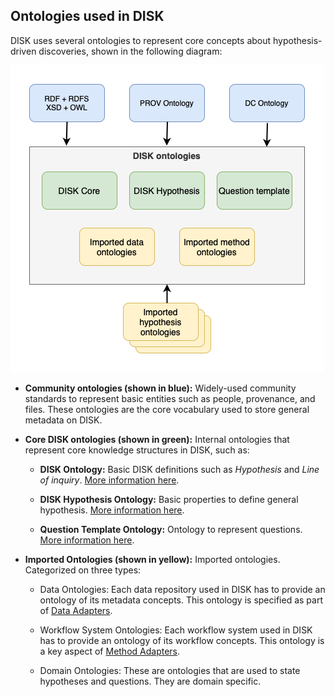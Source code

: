 ## Ontologies used in DISK

DISK uses several ontologies to represent core concepts about hypothesis-driven discoveries, shown in the following diagram:

![Disk Ontologies](../../figures/DISK-ontologies.png "DISK Ontologies")

 - **Community ontologies (shown in blue):** Widely-used community standards to represent basic entities such as people, provenance, and files. These ontologies are the core vocabulary used to store general metadata on DISK.

 - **Core DISK ontologies (shown in green):** Internal ontologies that represent core knowledge structures in DISK, such as:

    - **DISK Ontology:** Basic DISK definitions such as *Hypothesis* and *Line of inquiry*. [More information here](http://disk-project.org/ontology/disk#).

    - **DISK Hypothesis Ontology:** Basic properties to define general hypothesis. [More information here](http://disk-project.org/ontology/hypothesis#).
 
    - **Question Template Ontology:** Ontology to represent questions. [More information here](./question-ontology.md).

 - **Imported Ontologies (shown in yellow):** Imported ontologies. Categorized on three types:

    - Data Ontologies: Each data repository used in DISK has to provide an ontology of its metadata concepts. This ontology is specified as part of [Data Adapters](/data-adapter).

    - Workflow System Ontologies: Each workflow system used in DISK has to provide an ontology of its workflow concepts.  This ontology is a key aspect of [Method Adapters](/method-adapter).

    - Domain Ontologies: These are ontologies that are used to state hypotheses and questions.  They are domain specific.
